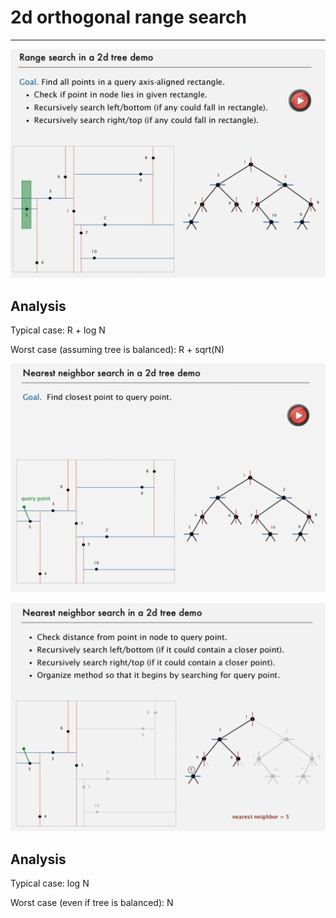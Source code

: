 # 2d orthogonal range search

---

![image](media/2d-orthogonal-range-search-image1.png)

## Analysis

Typical case: R + log N

Worst case (assuming tree is balanced): R + sqrt(N)

![image](media/2d-orthogonal-range-search-image2.png)

![image](media/2d-orthogonal-range-search-image3.png)

## Analysis

Typical case: log N

Worst case (even if tree is balanced): N
